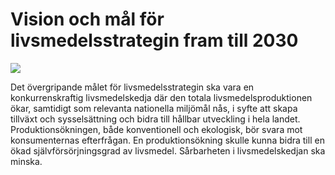 # Vision och mål för livsmedelsstrategin fram till 2030

![](/contentassets/b52c21d68bcd4696adf4499e15007879/2017_lms_vision_mal_webb_bild.jpg?width=150&quality=85)


Det övergripande målet för livsmedelsstrategin ska vara en konkurrenskraftig livsmedelskedja där den totala livsmedelsproduktionen ökar, samtidigt som relevanta nationella miljömål nås, i syfte att skapa tillväxt och sysselsättning och bidra till hållbar utveckling i hela landet. Produktionsökningen, både konventionell och ekologisk, bör svara mot konsumenternas efterfrågan. En produktionsökning skulle kunna bidra till en ökad självförsörjningsgrad av livsmedel. Sårbarheten i livsmedelskedjan ska minska.
